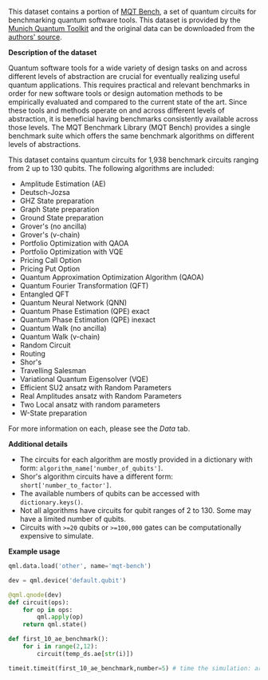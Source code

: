 This dataset contains a portion of [MQT Bench](https://arxiv.org/abs/2204.13719), a set of quantum circuits for
benchmarking quantum software tools. This dataset is provided by the [Munich Quantum Toolkit](https://mqt.readthedocs.io/en/latest/)
and the original data can be downloaded from the [authors' source](https://www.cda.cit.tum.de/mqtbench/).

**Description of the dataset**

Quantum software tools for a wide variety of design tasks on and across different levels of abstraction
are crucial for eventually realizing useful quantum applications.
This requires practical and relevant benchmarks in order for new software
tools or design automation methods to be empirically evaluated and compared
to the current state of the art. Since these tools and methods operate on and
across different levels of abstraction, it is beneficial having benchmarks consistently
available across those levels. The MQT Benchmark Library (MQT Bench) provides a single
benchmark suite which offers the same benchmark algorithms on different levels of abstractions.

This dataset contains quantum circuits for 1,938 benchmark circuits ranging from 2 up to 130 qubits.
The following algorithms are included:

- Amplitude Estimation (AE)
- Deutsch-Jozsa
- GHZ State preparation
- Graph State preparation
- Ground State preparation
- Grover's (no ancilla)
- Grover's (v-chain)
- Portfolio Optimization with QAOA
- Portfolio Optimization with VQE
- Pricing Call Option
- Pricing Put Option
- Quantum Approximation Optimization Algorithm (QAOA)
- Quantum Fourier Transformation (QFT)
- Entangled QFT
- Quantum Neural Network (QNN)
- Quantum Phase Estimation (QPE) exact
- Quantum Phase Estimation (QPE) inexact
- Quantum Walk (no ancilla)
- Quantum Walk (v-chain)
- Random Circuit
- Routing
- Shor's
- Travelling Salesman
- Variational Quantum Eigensolver (VQE)
- Efficient SU2 ansatz with Random Parameters
- Real Amplitudes ansatz with Random Parameters
- Two Local ansatz with random parameters
- W-State preparation

For more information on each, please see the *Data* tab.

**Additional details**

- The circuits for each algorithm are mostly provided in a dictionary with form: `algorithm_name['number_of_qubits']`.
- Shor's algorithm circuits have a different form: `short['number_to_factor']`.
- The available numbers of qubits can be accessed with `dictionary.keys()`.
- Not all algorithms have circuits for qubit ranges of 2 to 130. Some may have a limited number of qubits.
- Circuits with `>=20` qubits or `>=100,000` gates can be computationally expensive
  to simulate.

**Example usage**

```python
qml.data.load('other', name='mqt-bench')

dev = qml.device('default.qubit')

@qml.qnode(dev)
def circuit(ops):
    for op in ops:
        qml.apply(op)
    return qml.state()

def first_10_ae_benchmark():
    for i in range(2,12):
        circuit(temp_ds.ae[str(i)])

timeit.timeit(first_10_ae_benchmark,number=5) # time the simulation: around 2 seconds
```
